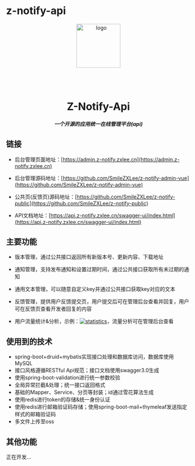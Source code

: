 # z-notify-api
<p align="center">
    <img alt="logo" src="https://admin.z-notify.zxlee.cn/logo.png" width="120" height="120" style="margin-bottom: 50px;">
</p>
<h1 align="center">Z-Notify-Api</h1>
<h5 align="center">一个开源的应用统一在线管理平台(api)</h5>

## 链接

* 后台管理页面地址：[https://admin.z-notify.zxlee.cn](https://admin.z-notify.zxlee.cn)

* 后台管理源码地址：[https://github.com/SmileZXLee/z-notify-admin-vue](https://github.com/SmileZXLee/z-notify-admin-vue)

* 公共页(反馈页)源码地址：[https://github.com/SmileZXLee/z-notify-public](https://github.com/SmileZXLee/z-notify-public)

* API文档地址：[https://api.z-notify.zxlee.cn/swagger-ui/index.html](https://api.z-notify.zxlee.cn/swagger-ui/index.html)


## 主要功能
* 版本管理，通过公共接口返回所有新版本号、更新内容、下载地址

* 通知管理，支持发布通知和设置过期时间，通过公共接口获取所有未过期的通知

* 通用文本管理，可以随意自定义key并通过公共接口获取key对应的文本

* 反馈管理，提供用户反馈提交页，用户提交后可在管理后台查看并回复，用户可在反馈页查看开发者回复的内容

* 用户流量统计&分析，示例：[![statistics](https://api.z-notify.zxlee.cn/v1/public/statistics/8292724618483712000/badge?color=1890ff&style=flat&title=页面访问统计示例)](https://api.z-notify.zxlee.cn/swagger-ui/index.html#/公共接口/visitAndGetStatisticsOnBadgeUsingGET)，流量分析可在管理后台查看


## 使用到的技术
* spring-boot+druid+mybatis实现接口处理和数据库访问，数据库使用MySQL
* 接口风格遵循RESTful Api规范；接口文档使用swagger3.0生成
* 使用spring-boot-validation进行统一参数校验
* 全局异常拦截&处理；统一接口返回格式
* 基础的Mapper、Service、分页等封装；id通过雪花算法生成
* 使用redis进行token的存储&统一身份认证
* 使用redis进行邮箱验证码存储；使用spring-boot-mail+thymeleaf发送指定样式的邮箱验证码
* 多文件上传至oss

## 其他功能
正在开发...
